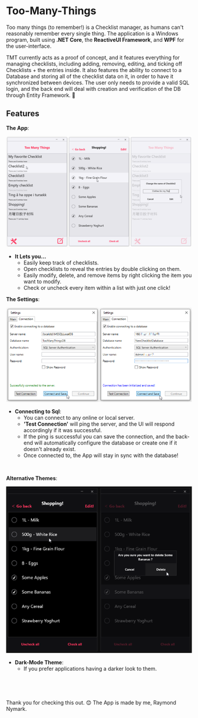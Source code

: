 # Too-Many-Things
 Too many things (to remember!) is a Checklist manager, as humans can't reasonably remember every single thing.
 The application is a Windows program, built using **.NET Core**, the **ReactiveUI Framework**, and **WPF** for the user-interface.
 
TMT currently acts as a proof of concept, and it features everything for managing checklists, including adding, removing, editing, and ticking off Checklists + the entries inside. It also features the ability to connect to a Database and storing all of the checklist data on it, in order to have it synchronized between devices. The user only needs to provide a valid SQL login, and the back end will deal with creation and verification of the DB through Entity Framework. 🙂
 
## Features
**The App**:

![1](https://github.com/RaymondNymark/Too-Many-Things/blob/main/raw-assets/readme/Screenshot1.png "The App")
- **It Lets you...**
  - Easily keep track of checklists.
  - Open checklists to reveal the entries by double clicking on them.
  - Easily modify, delete, and remove items by right clicking the item you want to modify.
  - Check or uncheck every item within a list with just one click!

**The Settings**:

![3](https://github.com/RaymondNymark/Too-Many-Things/blob/main/raw-assets/readme/Screenshot3.png "The Settings Window")

- **Connecting to Sql**:
  - You can connect to any online or local server.
  - **'Test Connection'** will ping the server, and the UI will respond accordingly if it was successful.
  - If the ping is successful you can save the connection, and the back-end will automatically configure the database or create one if it doesn't already exist.
  - Once connected to, the App will stay in sync with the database!
  
       
       
**Alternative Themes**:

![4](https://github.com/RaymondNymark/Too-Many-Things/blob/main/raw-assets/readme/Screenshot4.png "Alternative Theme")

- **Dark-Mode Theme**:
  - If you prefer applications having a darker look to them.


      
      
             
             
Thank you for checking this out. 😊 The App is made by me, Raymond Nymark.
